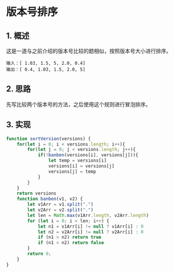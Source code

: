 # 版本号排序

## 1. 概述

这是一道与之前介绍的版本号比较的题相似，按照版本号大小进行排序。

```text
输入：[ 1.03, 1.5, 5, 2.0, 0.4]
输出：[ 0.4, 1.03, 1.5, 2.0, 5]
```

## 2. 思路

先写比较两个版本号的方法，之后使用这个规则进行冒泡排序。

## 3. 实现

```js
function sortVersion(versions) {
    for(let i = 0; i < versions.length; i++){
        for(let j = 0; j < versions.length; j++){
            if(!banben(versions[i], versions[j])){
                let temp = versions[i]
                versions[i] = versions[j]
                versions[j] = temp
            }
        }
    }
    return versions
    function banben(v1, v2) {
        let v1Arr = v1.split(".")
        let v2Arr = v2.split(".")
        let len = Math.max(v1Arr.length, v2Arr.length)
        for (let i = 0; i < len; i++) {
            let n1 = v1Arr[i] != null ? v1Arr[i] : 0
            let n2 = v2Arr[i] != null ? v2Arr[i] : 0
            if (n1 > n2) return true
            if (n1 < n2) return false
        }
        return 0;
    }
}
```

 
 <comment-comment/> 
 